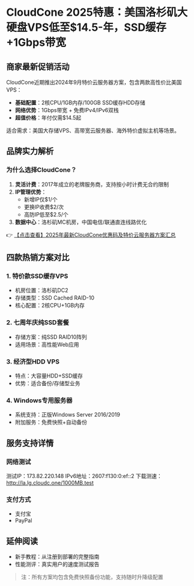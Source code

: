 # CloudCone 2025特惠：美国洛杉矶大硬盘VPS低至$14.5-年，SSD缓存+1Gbps带宽

## 商家最新促销活动
CloudCone近期推出2024年9月特价云服务器方案，包含两款高性价比美国VPS：
- **基础配置**：2核CPU/1GB内存/100GB SSD缓存HDD存储
- **网络优势**：1Gbps带宽 + 免费IPv4/IPv6双栈
- **超值价格**：年付仅需$14.5起

适合需求：美国大存储VPS、高带宽云服务器、海外特价虚拟主机等场景。

## 品牌实力解析
### 为什么选择CloudCone？
1. **灵活计费**：2017年成立的老牌服务商，支持按小时计费无合约限制
2. **IP管理优势**：
   - 新增IP仅$1/个
   - 更换IP收费$2/次
   - 高防IP低至$2.5/个
3. **数据中心**：洛杉矶MC机房，中国电信/联通直连线路优化

👉 [【点击查看】2025年最新CloudCone优惠码及特价云服务器方案汇总](https://bit.ly/Cloudcone)

## 四款热销方案对比
### 1. 特价款SSD缓存VPS
- 机房位置：洛杉矶DC2
- 存储类型：SSD Cached RAID-10
- 核心配置：2核CPU+1GB内存

### 2. 七周年庆纯SSD套餐
- 存储方案：纯SSD RAID10阵列
- 适用场景：高性能Web应用

### 3. 经济型HDD VPS
- 特点：大容量HDD+SSD缓存
- 优势：适合备份/存储型业务

### 4. Windows专用服务器
- 系统支持：正版Windows Server 2016/2019
- 附加服务：免费快照+自动备份

## 服务支持详情
### 网络测试

测试IP：173.82.220.148
IPv6地址：2607:f130:0:ef::2
下载测速：http://la.lg.cloudc.one/1000MB.test

### 支付方式
- 支付宝
- PayPal

## 延伸阅读
- 新手教程：从注册到部署的完整指南
- 性能测评：真实用户的速度测试报告

> 注：所有方案均包含免费快照备份功能，支持随时升降级配置